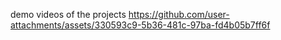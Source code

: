 demo videos of the projects
https://github.com/user-attachments/assets/330593c9-5b36-481c-97ba-fd4b05b7ff6f


